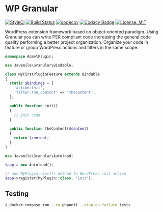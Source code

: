 # WP Granular

[![StyleCI](https://github.styleci.io/repos/133355435/shield?branch=master)](https://github.styleci.io/repos/133355435)
[![Build Status](https://travis-ci.org/javanile/granular.svg?branch=master)](https://travis-ci.org/javanile/granular)
[![codecov](https://codecov.io/gh/javanile/granular/branch/master/graph/badge.svg)](https://codecov.io/gh/javanile/granular)
[![Codacy Badge](https://api.codacy.com/project/badge/Grade/d37299ab3e874e94b758ffe11438ac7f)](https://www.codacy.com/app/francescobianco/granular?utm_source=github.com&amp;utm_medium=referral&amp;utm_content=javanile/granular&amp;utm_campaign=Badge_Grade)
[![License: MIT](https://img.shields.io/badge/License-MIT-yellow.svg)](https://opensource.org/licenses/MIT)

WordPress extension framework based on object-oriented paradigm. 
Using Granular you can write PSR compliant code increasing the general code quality 
performing a better project organization. Organize your code in feature 
or group WordPress actions and filters in the same scope.

```php
namespace Acme\Plugin;

use Javanile\Granular\Bindable;

class MyFirstPluginFeature extends Bindable
{
  static $bindings = [
    'action:init',
    'filter:the_content' => 'theContent',
  ];

  public function init()
  {
    // Init code
  }
  
  public function theContent($content)
  {
    return $content;
  }
}

```


```php
use Javanile\Granular\Autoload;

$app = new Autoload();

// add MyPlugin::init() method to WordPress init action  
$app->register(MyPlugin::class, 'init');
```


## Testing

```bash
$ docker-compose run --rm phpunit --stop-on-failure tests
```
